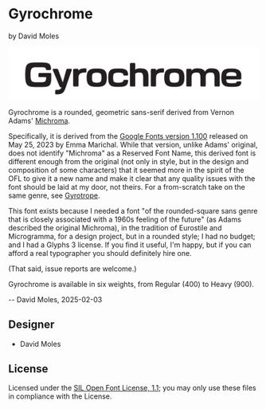 # Gyrochrome

by David Moles

![Sample of Gyrochrome](documentation/image1.png)

Gyrochrome is a rounded, geometric sans-serif derived from Vernon Adams'
[Michroma](https://github.com/vernnobile/Michroma-font).

Specifically, it is derived from the [Google Fonts version
1.100](https://github.com/googlefonts/Michroma-font) released on May 25,
2023 by Emma Marichal. While that version, unlike Adams' original, does not
identify "Michroma" as a Reserved Font Name, this derived font is different
enough from the original (not only in style, but in the design and
composition of some characters) that it seemed more in the spirit of the
OFL to give it a new name and make it clear that any quality issues with
the font should be laid at my door, not theirs. For a from-scratch take
on the same genre, see [Gyrotrope](https://github.com/dmoles/gyrotrope-font).

This font exists because I needed a font "of the rounded-square sans genre
that is closely associated with a 1960s feeling of the future" (as Adams
described the original Michroma), in the tradition of Eurostile and
Microgramma, for a design project, but in a rounded style; I had no budget;
and I had a Glyphs 3 license. If you find it useful, I'm happy, but if you
can afford a real typographer you should definitely hire one.

(That said, issue reports are welcome.)

Gyrochrome is available in six weights, from Regular (400) to Heavy (900).

-- David Moles, 2025-02-03

## Designer

- David Moles

## License

Licensed under the [SIL Open Font License, 1.1](http://scripts.sil.org/OFL); you may only use these files in compliance with the License.
